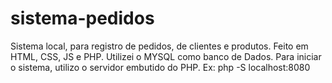 # sistema-pedidos
Sistema local, para registro de pedidos,  de clientes e produtos.
Feito em HTML, CSS, JS e PHP. Utilizei o MYSQL como banco de Dados.
Para iniciar o sistema, utilizo o servidor embutido do PHP.
Ex: php -S localhost:8080
